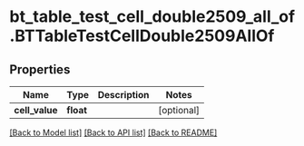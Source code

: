 # bt_table_test_cell_double2509_all_of.BTTableTestCellDouble2509AllOf

## Properties
Name | Type | Description | Notes
------------ | ------------- | ------------- | -------------
**cell_value** | **float** |  | [optional] 

[[Back to Model list]](../README.md#documentation-for-models) [[Back to API list]](../README.md#documentation-for-api-endpoints) [[Back to README]](../README.md)


